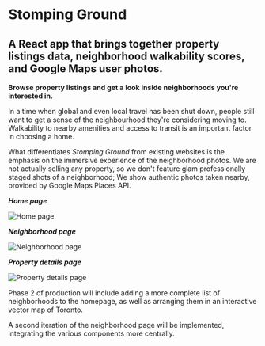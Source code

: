 # Stomping Ground
## A React app that brings together property listings data, neighborhood walkability scores, and Google Maps user photos.

**Browse property listings and get a look inside neighborhoods you're interested in.**

In a time when global and even local travel has been shut down, people still want to get a sense of the neighbourhood they're considering moving to. Walkability to nearby amenities and access to transit is an important factor in choosing a home.

What differentiates _Stomping Ground_ from existing websites is the emphasis on the immersive experience of the neighborhood photos. We are not actually selling any property, so we don't feature glam professionally staged shots of a neighborhood; We show authentic photos taken nearby, provided by Google Maps Places API.


***Home page***

![Home page](https://i.imgur.com/ThpukKq.jpg)


***Neighborhood page***

![Neighborhood page](https://i.imgur.com/23lLanb.jpg)


***Property details page***

![Property details page](https://i.imgur.com/cojVO7H.jpg)


Phase 2 of production will include adding a more complete list of neighborhoods to the homepage, as well as arranging them in an interactive vector map of Toronto.

A second iteration of the neighborhood page will be implemented, integrating the various components more centrally.
